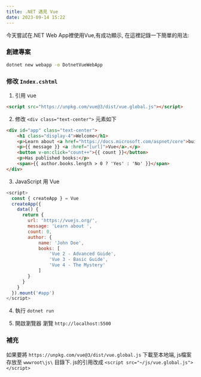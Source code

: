 ```yaml
---
title: .NET 遇見 Vue
date: 2023-09-14 15:22
---
```


今天嘗試在.NET Web App裡使用Vue,有成功顯示, 在這裡記錄一下簡單的用法:

### 創建專案

``` bash
dotnet new webapp -o DotnetVueWebApp
```

### 修改 `Index.cshtml`

1. 引用 vue

``` html
<script src="https://unpkg.com/vue@3/dist/vue.global.js"></script>
```

2. 修改 `<div class="text-center">` 元素如下

``` html
<div id="app" class="text-center">
    <h1 class="display-4">Welcome</h1>
    <p>Learn about <a href="https://docs.microsoft.com/aspnet/core">building Web apps with ASP.NET Core</a>.</p>
    <p>{{ message }} <a :href="[url]">Vue</a>.</p>
    <button v-on:click="count++">{{ count }}</button>
    <p>Has published books:</p>
    <span>{{ author.books.length > 0 ? 'Yes' : 'No' }}</span>
</div>
```
3. JavaScript 用 Vue

``` js
<script>
  const { createApp } = Vue
  createApp({
    data() {
      return {
        url: 'https://vuejs.org/',
        message: 'Learn about ',
        count: 0,
        author: {
            name: 'John Doe',
            books: [
                'Vue 2 - Advanced Guide',
                'Vue 3 - Basic Guide',
                'Vue 4 - The Mystery'
            ]
        }
      }
    }
  }).mount('#app')
</script>
```

4. 執行 `dotnet run`

5. 開啟瀏覽器 瀏覽 `http://localhost:5500`

### 補充

如果要將 `https://unpkg.com/vue@3/dist/vue.global.js` 下載至本地端, js檔案存放至 `wwwroot\js\` 目錄下.
js的引用改成 `<script src="~/js/vue.global.js"></script>`


